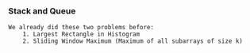 ### Stack and Queue
    We already did these two problems before:
        1. Largest Rectangle in Histogram
        2. Sliding Window Maximum (Maximum of all subarrays of size k)


